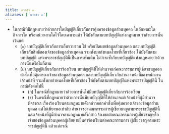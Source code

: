 ```yaml
---
title: มาตรา ๓
aliases: ['มาตรา ๓']
---
```


- ในกรณีที่มีกฎหมายว่าด้วยการใดบัญญัติเกี่ยวกับการคุ้มครองข้อมูลส่วนบุคคล ในลักษณะใด กิจการใด หรือหน่วยงานใดไว้โดยเฉพาะแล้ว ให้บังคับตามบทบัญญัติแห่งกฎหมาย ว่าด้วยการนั้น เว้นแต่
  - (๑) บทบัญญัติเกี่ยวกับการเก็บรวบรวม ใช้ หรือเปิดเผยข้อมูลส่วนบุคคล และบทบัญญัติ เกี่ยวกับสิทธิของเจ้าของข้อมูลส่วนบุคคล รวมทั้งบทกำหนดโทษที่เกี่ยวข้อง ให้บังคับตามบทบัญญัติ แห่งพระราชบัญญัตินี้เป็นการเพิ่มเติม ไม่ว่าจะซ้ำกับบทบัญญัติแห่งกฎหมายว่าด้วยการนั้นหรือไม่ก็ตาม
  - (๒) บทบัญญัติเกี่ยวกับการร้องเรียน บทบัญญัติที่ให้อำนาจแก่คณะกรรมการผู้เชี่ยวชาญออกคำสั่งเพื่อคุ้มครองเจ้าของข้อมูลส่วนบุคคล และบทบัญญัติเกี่ยวกับอำนาจหน้าที่ของพนักงานเจ้าหน้าที่ รวมทั้งบทกำหนดโทษที่เกี่ยวข้อง ให้บังคับตามบทบัญญัติแห่งพระราชบัญญัตินี้ ในกรณีดังต่อไปนี้
    - (ก) ในกรณีที่กฎหมายว่าด้วยการนั้นไม่มีบทบัญญัติเกี่ยวกับการร้องเรียน
    - (ข) ในกรณีที่กฎหมายว่าด้วยการนั้นมีบทบัญญัติที่ให้อำนาจแก่เจ้าหน้าที่ผู้มีอำนาจพิจารณา เรื่องร้องเรียนตามกฎหมายดังกล่าวออกคำสั่งเพื่อคุ้มครองเจ้าของข้อมูลส่วนบุคคล แต่ไม่เพียงพอเท่ากับ อำนาจของคณะกรรมการผู้เชี่ยวชาญตามพระราชบัญญัตินี้และเจ้าหน้าที่ผู้มีอำนาจตามกฎหมายดังกล่าว ร้องขอต่อคณะกรรมการผู้เชี่ยวชาญหรือเจ้าของข้อมูลส่วนบุคคลผู้เสียหายยื่นคำร้องเรียนต่อคณะกรรมการ ผู้เชี่ยวชาญตามพระราชบัญญัตินี้ แล้วแต่กรณี
